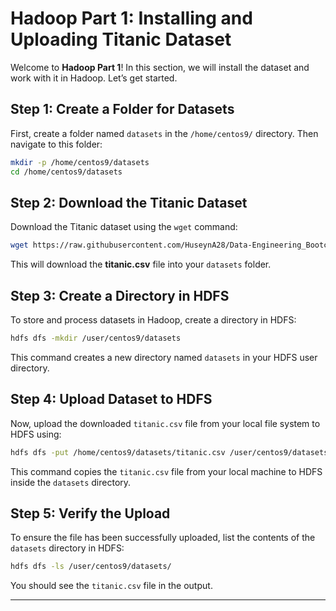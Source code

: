 # Hadoop Part 1: Installing and Uploading Titanic Dataset

Welcome to **Hadoop Part 1**! In this section, we will install the dataset and work with it in Hadoop. Let’s get started.

## Step 1: Create a Folder for Datasets

First, create a folder named `datasets` in the `/home/centos9/` directory. Then navigate to this folder:

```bash
mkdir -p /home/centos9/datasets
cd /home/centos9/datasets
```

## Step 2: Download the Titanic Dataset

Download the Titanic dataset using the `wget` command:

```bash
wget https://raw.githubusercontent.com/HuseynA28/Data-Engineering_Bootcamp/refs/heads/main/datasets/titanic.csv
```

This will download the **titanic.csv** file into your `datasets` folder.

## Step 3: Create a Directory in HDFS

To store and process datasets in Hadoop, create a directory in HDFS:

```bash
hdfs dfs -mkdir /user/centos9/datasets
```

This command creates a new directory named `datasets` in your HDFS user directory.

## Step 4: Upload Dataset to HDFS

Now, upload the downloaded `titanic.csv` file from your local file system to HDFS using:

```bash
hdfs dfs -put /home/centos9/datasets/titanic.csv /user/centos9/datasets/
```

This command copies the `titanic.csv` file from your local machine to HDFS inside the `datasets` directory.

## Step 5: Verify the Upload

To ensure the file has been successfully uploaded, list the contents of the `datasets` directory in HDFS:

```bash
hdfs dfs -ls /user/centos9/datasets/
```

You should see the `titanic.csv` file in the output.

---




